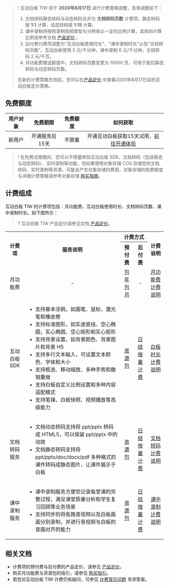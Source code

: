 >! 
> 互动白板 TIW 将于 **2020年8月17日** 进行计费策略调整，具体调整如下：
> 1. 文档转码静态转码与动态转码合并为 **文档转码页数** 计费项，静态转码按 **1:1** 计算，动态转码按 **1:15** 计算。
> 2. 课中录制将按照录制视频类型与分辨率以一定的比例计算，具体的计算比例请参考文档 [产品定价](https://cloud.tencent.com/document/product/1137/46355) 。
> 3. 后付费付费项调整为"互动白板使用时长"、"课中录制时长"以及"文档转码页数"。互动白板使用 5 元/千分钟，课中录制 6 元/千分钟，文档转码 2 元/千页。
> 4. 月功能费赠送额度中，文档转码页数变更为 15000 页，可用于抵扣静态转码与动态转码页数。
> 
> 在新的计费策略生效前，您可以在[产品定价](https://cloud.tencent.com/document/product/1137/47188) 中查看2020年8月17日前的互动白板定价策略。

## 免费额度

| 用户对象 | 免费期限 | 免费额度 | 如何获取 | 
| :---: | :---: | :---: | :---: |
| 新用户 | 开通服务后15天 | 不限量 | 开通互动白板获取15天试用，[前往开通体验](https://console.cloud.tencent.com/tiw) | 

>! 在免费试用期间，您可以不限量体验互动白板 SDK、文档转码（包括静态与动态转码）、实时录制等功能，但如果使用对象存储 COS 存储您的文档转码、实时录制等资源，可能会产生对象存储的费用，对象存储的免费额度与详细计费策略请参考对象存储 [购买指南](https://cloud.tencent.com/document/product/436/16871)。

## 计费组成

互动白板 TIW 的计费项包括：月功能费、互动白板使用时长、文档转码页数、课中录制时长。如下图所示：

>? 互动白板 TIW 产品定价请参见文档 [产品定价](https://cloud.tencent.com/document/product/1137/46355)。

<table>
    <tbody>
    <tr>
        <th rowspan="2" style="text-align:center">
            计费项
        </th>
        <th rowspan="2" style="text-align:center">
            服务说明
        </th>
        <th colspan="2" style="text-align:center">
            计费方式
        </th>
        <th rowspan="2" style="text-align:center">
            计费说明
        </th>
    </tr>
    <tr>
        <th style="text-align:center">
        预付费
        </th>
        <th style="text-align:center">
        后付费
        </th>
    </tr>
    <tr>
        <td style="text-align:center">
            月功能费
        </td>
        <td style="text-align:center">
            -
        </td>
        <td style="text-align:center">
            <a href="https://cloud.tencent.com/document/product/1137/46355"> 包年包月 </a>
        </td>
        <td style="text-align:center">
            -
        </td>
        <td style="text-align:center">
            <a href="https://cloud.tencent.com/document/product/1137/46360"> 月功能费计费说明 </a>
        </td>
    </tr>
    <tr>
        <td style="text-align:center">
            互动白板 SDK
        </td>
        <td>
        <ul>
            <li>支持基本涂鸦，如画笔、鼠标、激光笔和橡皮擦</li>
            <li>支持标准图形，如实虚直线、空心椭圆，实心椭圆、空心矩形和实心矩形</li>
            <li>支持背景设置，如背景颜色、背景图片和背景 H5</li>
            <li>支持多行文本输入，可设置文本颜色、字体和大小</li>
            <li>支持框选、移动缩放、多种手势和撤销重做</li>
            <li>支持白板自定义比例设置和多种内容适配模式</li>
            <li>支持笔锋、白板快照、视频播放等高级能力</li>
        </ul>
        </td>
        <td style="text-align:center">
            <a href="https://cloud.tencent.com/document/product/1137/46355"> 资源包 </a>
        </td>
        <td style="text-align:center">
            <a href="https://cloud.tencent.com/document/product/1137/46355"> 日结按量计费 </a>
        </td>
        <td style="text-align:center">
            <a href="https://cloud.tencent.com/document/product/1137/46362"> 白板时长计费说明 </a>
        </td>
    </tr>
    <tr>
        <td style="text-align:center">
            文档转码服务
        </td>
        <td>
        <ul>
            <li>文档动态转码支持将 ppt/pptx 转码成 HTML5，可以保留 ppt/pptx 中的动效</li>
            <li>文档静态转码支持将 ppt/pptx/doc/docx/pdf 多种格式的课件转码成静态图片，让课件展示于白板</li>
        </ul>
        </td>
        <td style="text-align:center">
            <a href="https://cloud.tencent.com/document/product/1137/46355"> 资源包 </a>
        </td>
        <td style="text-align:center">
            <a href="https://cloud.tencent.com/document/product/1137/46355"> 日结按量计费 </a>
        </td>
        <td style="text-align:center">
           <a href="https://cloud.tencent.com/document/product/1137/46357"> 文档转码计费说明  </a>
        </td>
    </tr>
    <tr>
        <td style="text-align:center">
            课中录制服务
        </td>
        <td>
        <ul>
            <li>课中录制服务方便您记录每堂课的完整过程，满足课堂质量分析和学生复习回顾等业务场景</li>
            <li>支持同步的将各路音视频以及白板画面分别录制，并进行音视频与白板的音画对齐的能力</li>
        </ul>
        </td>
        <td style="text-align:center">
            <a href="https://cloud.tencent.com/document/product/1137/46355"> 资源包 </a>
        </td>
        <td style="text-align:center">
            <a href="https://cloud.tencent.com/document/product/1137/46355"> 日结按量计费 </a>
        </td> 
        <td style="text-align:center">
            <a href="https://cloud.tencent.com/document/product/1137/46366"> 课中录制计费说明 </a>
        </td>
    </tr>
</tbody></table>

## 相关文档

- 计费项的预付费与后付费的产品定价，请参见 [产品定价](https://cloud.tencent.com/document/product/1137/46355)。
- 购买月功能费与资源包的指引，请参见 [购买指引](https://cloud.tencent.com/document/product/1137/46367)。
- 若您对互动白板 TIW 计费仍有疑问，可参见 [计费常见问题](https://cloud.tencent.com/document/product/1137/46363) 寻求答案。
